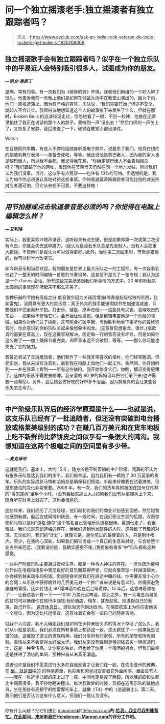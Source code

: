 # 问一个独立摇滚老手:独立摇滚者有独立跟踪者吗？

> 原文：<https://www.avclub.com/ask-an-indie-rock-veteran-do-indie-rockers-get-indie-s-1825209309>

## 独立摇滚歌手会有独立跟踪者吗？似乎在一个独立乐队中的平易近人会特别吸引很多人，试图成为你的朋友。
***—凯文·奥斯丁***

是啊，常有的事。有一次我们为《破碎的钟》开场，我和他们剧组的一个好人聊了很久。他告诉我前一天晚上他们是如何在倾盆大雨中在教堂山演出的，因为下雨，他们一直推迟演出。因为有严格的宵禁，乐队说，“我们需要开始，”但这不安全，发起人不会让步。我很兴奋地想知道这个人的故事接下来发生了什么，但就在那时，Broken Bells 的巡演经理走过，惊恐地看了一眼，不到一秒钟，他就在走廊里掐住了我正在说话的那个人的脖子。我听到一声“滚出去！”然后门砰的一声关上了，又恢复了安静。我后来查了一下，破钟连教堂山都没演过。

Watch

在互联网的早期，有些人不停地给随身听发电子邮件，说要杀了我们。他将在纽约的鲍威利舞厅表演——准备去死吧，等等。他还说他是黎巴嫩人，因为我的家人也是黎巴嫩人，所以我不会死。我记得我在想，“你确定黎巴嫩人不会自相残杀吗？”我们跟踪了他的网址，发现他在节目当天仍然在同一个地方发帖，所以我们认为我们没事。当时，这似乎有点荒谬——也许有 10%的可怕。但遗憾的是，我认为如今你必须更认真地对待这些事情。你的普通莫蒂斯跟踪者可能比他的减去熊对应者更可怕，但它从来都不可爱。不要这样做！

* * *

## ***用节拍器或点击轨道录音是必须的吗？你觉得在电脑上编辑怎么样？***
***—艾利洛***

实际上，我更喜欢咔嗒声录音。这听起来有点生硬，但是如果你第一次或第二次没有点击，你就会失去这种魔力。(我认为是滚石乐队总是先发制人，没有人会犯重大错误，不管他们是否认为可以做得更好。)此外，当你第二天回来时，节奏是错误的，你可以科学地改变它。

如今新音乐相当受欢迎。我的朋友是世界上最大乐队之一的工程师。有一次我看到他花了一整天的时间编辑一首歌的节奏钢琴。这甚至不是为了一张专辑；我认为这是一个 iTunes 会话。所有这些完美渗透到我们听事情的方式中，20 年前听起来太圆滑的事情现在听起来不那么完美了。

各种乐器的节拍有高低之分:低音很少因为关闭而增强(除非是超级松散的东西，比如雷鬼)。滚筒具有更大的灵活性；真正伟大的鼓手能够围绕节拍加速或减速，只要他们不完全离开节拍。打击乐、键盘、原声吉他——这些具有尖锐、高端攻击的东西——如果你不修理它们，会开始让你发疯。但是编辑电吉他是一个危险的领域。如果你对他们过于挑剔，这可能会打破平衡，当你胜利地坐下来听你的最终混音时，你会意识到你的乐队听起来像想象中的龙。(无意冒犯想象龙，很烂。)唱歌真的需要在音高上，现在这很容易解决。固定每一行的音高没有坏处，但是如果你这么做了——加上确保节奏完美，*和*声音永远不会破裂，等等。——那么你可能也失去了它的魅力。

我最近尝试了灵魂搅动者，他们制作了一些我非常喜欢的唱片。他们经常跑调，但老实说，我从来没有注意到，直到我在电脑上和他们一起工作。突然间，你开始听到——并在屏幕上看到——所有这些缺陷。我开始修复它们，你瞧，情况变得更糟了。这样的乐队不需要被修理。我亲爱的 80 岁的妈妈可以把它们录下来(也许需要一点帮助)。另外，会后她会做好吃的好市多千层面。因为剪辑真的会让某些音乐失去生命力。

* * *

## 中产阶级乐队背后的经济学原理是什么——也就是说，这支乐队已经有了一批追随者，但还没有突破到电台播放或格莱美级别的成功？在赚几百万美元和在货车地板上吃不新鲜的比萨饼皮之间似乎有一条很大的鸿沟。我想知道在这两个极端之间的空间里有多少带。
***—麦克泽市***

这就是我们，基本上，大约 15 年。随身听是不断萎缩的中产阶级。我真的不认为有很多乐队能达到我们的水平。我们很幸运，因为我们有一辆跑了 30 万英里的货车。乐队的实际成员马特和哈姆总是确保我们换油。听起来好像我在试着搞笑，但是那些油的变化非常重要。2008 年，有一次，我们的货车真的被困在加州红杉林的“得来速树”里半个小时。(没有看起来那么大。)如果我们没有从那棵树上下来，随身听在财务上就完了。这也会很尴尬。

这些年来，我们经历了几位经理，他们起初对我们的商业计划感到困惑，然后短暂地感到有趣，最后变成同情和厌恶。有一段时间，在我们职业生涯的后期，汉密尔顿和马特只是用“道格·迪尔”这个笔名自己管理乐队道格很棒。看到他走了，我很难过。我们总是忘记道格的存在，当我们遇到他发邮件的人时，这导致了有趣的对话。无论如何，我们的“计划”，就像它是，是你见过的最便宜的人，只是制作唱片。至少，在我内心深处，如果我们把它当成一个真正的生意来对待，它会给整个业务带来厄运。(我要说的是，我确实感觉不像。)我想象有很多“中”乐队都有这种感觉。

一些中产阶级乐队主要通过授权生存。那是一种令人神往的存在。一旦你因为能够创作出在电视和电影中表现良好的音乐而获得声誉，它就会像雪球一样越滚越大，你会接到越来越多的电话。但是随身听是我们在旅途中赚的钱。你需要非常小心你的合同；从乐队中获得额外的几百美元对一个推广者来说是有意义的。你需要避免愚蠢的事情，比如付钱让 60 罐啤酒每晚在后台等着你。15 年后，这意味着你花了——让我试着计算一下——1000 万美元买啤酒。除此之外，有一大堆显而易见的技巧可以确保你在旅行中赚钱:标价酒店、租车、甚至航班。推进你自己的表演。自己开车。 [避开休息日。](http://www.avclub.com/ask-an-indie-rock-veteran-how-do-you-kill-time-between-1823474152) 游玩当天你到达欧洲。在瑞安航空上为你的吉他买一个座位，因为这比托运便宜，这意味着它会有一把自己的随身吉他。

就我个人而言，我不太确定我们是如何在保持亲密关系的情况下存活了这么久。我们从小就是朋友。我们必须在所有事情上都达成一致，这太疯狂了——如果我没记错的话，这摧毁了波兰的贵族精神。我们分享所有的家务，所有的荣誉和所有的钱。事情从来不会变得太好或太坏。我们从来没有赚到足够的钱去买一辆旅游巴士，这是一种奢侈品，让你更难独处，但也给了你另一个喝酒的机会。但我们最终还是住进了酒店的单间，那种兴奋从未真正消退。

或者也许是我们不愿意进行太多的自我反省才让我们在一起。在佐治亚州的雅典，在 [里，就是图中的](http://athensgeorgian.blogspot.com/2011/05/travelodge-hotel-athens-georgia.html) 的林荫道里，色彩柔和的皇冠受害者在外面闲荡，里面没有人——我在一张近乎凸起的床上过了一夜。中间肯定是浸了两脚，所以我的脚和头都比中间高很多。我不停地睡进睡出。每次我做梦的时候，我都在逃离乐队的其他成员，坐在那些有高把手的哈雷摩托车上，就像《T4》中的《逍遥骑士》。第二天，我问他们是否认为这有什么意义，但我们一致认为没有。

* * *

你有什么问题？把它们送到 marooned@theonion.com**的** [**给我，我会尽我所能帮忙。在此期间，来听听我在**](https://www.avclub.com/marooned@theonion.com)[**Henderson-Maroon.com**](http://henderson-maroon.com/)**的评分工作吧。**